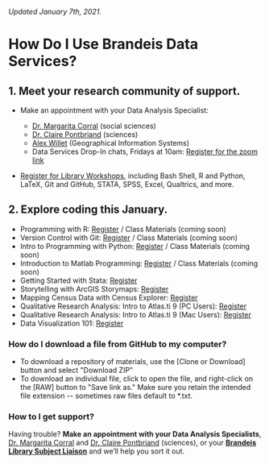 *Updated January 7th, 2021.*

# How Do I Use Brandeis Data Services?

## 1. Meet your research community of support.
- Make an appointment with your Data Analysis Specialist:
  - [Dr. Margarita Corral](http://calendar.library.brandeis.edu/appointment/8518) (social sciences)
  - [Dr. Claire Pontbriand](https://calendar.library.brandeis.edu/appointments/scidata) (sciences)
  - [Alex Willet](http://calendar.library.brandeis.edu/appointment/5342) (Geographical Information Systems)
  - Data Services Drop-In chats, Fridays at 10am: [Register for the zoom link](https://calendar.library.brandeis.edu/calendar/workshops/)

- [Register for Library Workshops](https://calendar.library.brandeis.edu/calendar/workshops/), including Bash Shell, R and Python, LaTeX, Git and GitHub, STATA, SPSS, Excel, Qualtrics, and more.

## 2. Explore coding this January.
- Programming with R: [Register](https://calendar.library.brandeis.edu/event/7297544) / Class Materials (coming soon)
- Version Control with Git: [Register]() / Class Materials (coming soon)
- Intro to Programming with Python: [Register](https://calendar.library.brandeis.edu/event/7299345) / Class Materials (coming soon)
- Introduction to Matlab Programming: [Register](https://calendar.library.brandeis.edu/event/7290848) / Class Materials (coming soon)
- Getting Started with Stata: [Register](https://calendar.library.brandeis.edu/event/7297664)
- Storytelling with ArcGIS Storymaps: [Register](https://calendar.library.brandeis.edu/event/7350617)
- Mapping Census Data with Census Explorer: [Register](https://calendar.library.brandeis.edu/event/7369218)
- Qualitative Research Analysis: Intro to Atlas.ti 9 (PC Users): [Register](https://calendar.library.brandeis.edu/event/7297607)
- Qualitative Research Analysis: Intro to Atlas.ti 9 (Mac Users): [Register](https://calendar.library.brandeis.edu/event/7297619)
- Data Visualization 101: [Register](https://calendar.library.brandeis.edu/event/7299426)

### How do I download a file from GitHub to my computer?
- To download a repository of materials, use the [Clone or Download] button and select "Download ZIP"
- To download an individual file, click to open the file, and right-click on the [RAW] button to "Save link as."  Make sure you retain the intended file extension -- sometimes raw files default to *.txt.

### How to I get support?
Having trouble? **Make an appointment with your Data Analysis Specialists**, [Dr. Margarita Corral](http://calendar.library.brandeis.edu/appointment/8518) and [Dr. Claire Pontbriand](https://calendar.library.brandeis.edu/appointments/scidata) (sciences), or your [**Brandeis Library Subject Liaison**](https://www.brandeis.edu/library/research/help/liaison-subject.html) and we’ll help you sort it out.
